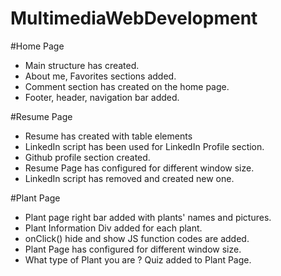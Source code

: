 # MultimediaWebDevelopment

#Home Page
- Main structure has created. 
- About me, Favorites sections added.
- Comment section has created on the home page.
- Footer, header, navigation bar added.


#Resume Page
- Resume has created with table elements
- LinkedIn script has been used for LinkedIn Profile section.
- Github profile section created.
- Resume Page has configured for different window size.
- LinkedIn script has removed and created new one.

#Plant Page
- Plant page right bar added with plants' names and pictures.
- Plant Information Div added for each plant.
- onClick() hide and show JS function codes are added.
- Plant Page has configured for different window size.
- What type of Plant you are ? Quiz added to Plant Page.


